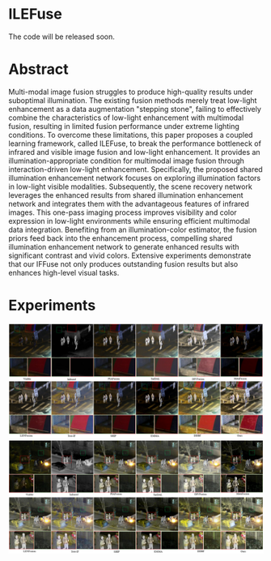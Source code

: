 # ILEFuse

The code will be released soon.

# Abstract

Multi-modal image fusion struggles to produce high-quality results under suboptimal illumination. The existing fusion methods merely treat low-light enhancement as a data augmentation "stepping stone", failing to effectively combine the characteristics of low-light enhancement with multimodal fusion, resulting in limited fusion performance under extreme lighting conditions. To overcome these limitations, this paper proposes a coupled learning framework, called ILEFuse, to break the performance bottleneck of infrared and visible image fusion and low-light enhancement. It provides an illumination-appropriate condition for multimodal image fusion through interaction-driven low-light enhancement.  Specifically, the proposed shared illumination enhancement network focuses on exploring illumination factors in low-light visible modalities. Subsequently, the scene recovery network leverages the enhanced results from shared illumination enhancement network and integrates them with the advantageous features of infrared images. This one-pass imaging process improves visibility and color expression in low-light environments while ensuring efficient multimodal data integration.  Benefiting from an illumination-color estimator, the fusion priors feed back into the enhancement process, compelling shared illumination enhancement network to generate enhanced results with significant contrast and vivid colors.  Extensive experiments demonstrate that our IFFuse not only produces outstanding fusion results but also enhances high-level visual tasks.

# Experiments

![LLVIP_1](fig/LLVIP_1.png)
![LLVIP_2](fig/LLVIP_2.png)
